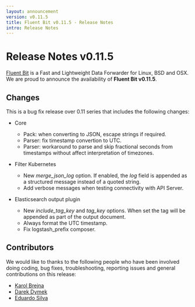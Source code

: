 ```yaml
---
layout: announcement
version: v0.11.5
title: Fluent Bit v0.11.5 - Release Notes
intro: Release Notes
---
```


# Release Notes v0.11.5

[Fluent Bit](http://fluentbit.io) is a Fast and Lightweight Data Forwarder for Linux, BSD and OSX. We are proud to announce the availability of __Fluent Bit v0.11.5__.

## Changes

This is a bug fix release over 0.11 series that includes the following changes:

- Core
  - Pack: when converting to JSON, escape strings if required.
  - Parser: fix timestamp convertion to UTC.
  - Parser: workaround to parse and skip fractional seconds from timestamps without affect interpretation of timezones.

- Filter Kubernetes
  - New _merge\_json\_log_ option. If enabled, the _log_ field is appended as a structured message instead of a quoted string.
  - Add verbose messages when testing connectivity with API Server.

- Elasticsearch output plugin
  - New _include\_tag\_key_ and _tag\_key_ options. When set the tag will be appended as part of the output document.
  - Always format the UTC timestamp.
  - Fix logstash_prefix composer.


## Contributors

We would like to thanks to the following people who have been involved doing coding, bug fixes, troubleshooting, reporting issues and general contributions on this release:

- [Karol Brejna](https://github.com/karol-brejna-i)
- [Darek Dymek](https://github.com/darek-dymek-i)
- [Eduardo Silva](http://github.com/edsiper)
